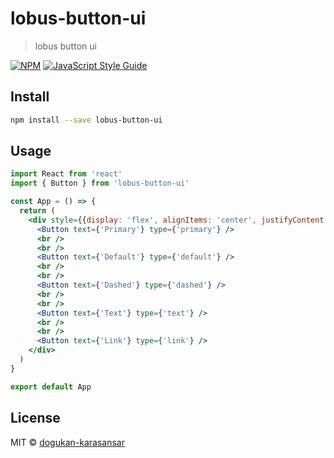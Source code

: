 # lobus-button-ui

> lobus button ui

[![NPM](https://img.shields.io/npm/v/lobus-button-ui.svg)](https://www.npmjs.com/package/lobus-button-ui) [![JavaScript Style Guide](https://img.shields.io/badge/code_style-standard-brightgreen.svg)](https://standardjs.com)

## Install

```bash
npm install --save lobus-button-ui
```

## Usage

```jsx
import React from 'react'
import { Button } from 'lobus-button-ui'

const App = () => {
  return (
    <div style={{display: 'flex', alignItems: 'center', justifyContent: 'center', minHeight: '100vh', flexDirection: 'column'}}>
      <Button text={'Primary'} type={'primary'} />
      <br />
      <br />
      <Button text={'Default'} type={'default'} />
      <br />
      <br />
      <Button text={'Dashed'} type={'dashed'} />
      <br />
      <br />
      <Button text={'Text'} type={'text'} />
      <br />
      <br />
      <Button text={'Link'} type={'link'} />
    </div>
  )
}

export default App
```

## License

MIT © [dogukan-karasansar](https://github.com/dogukan-karasansar)

